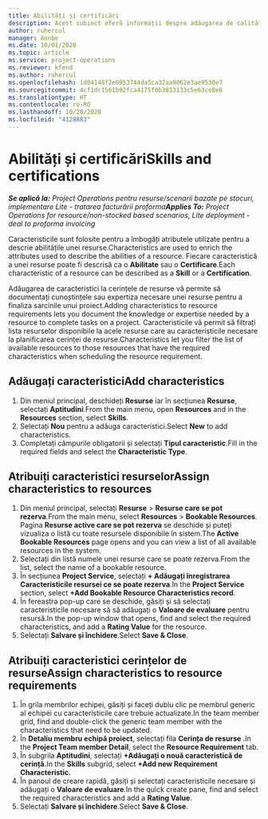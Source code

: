 ```yaml
---
title: Abilități și certificări
description: Acest subiect oferă informații despre adăugarea de calități și caracteristici de certificare la resurse.
author: ruhercul
manager: Annbe
ms.date: 10/01/2020
ms.topic: article
ms.service: project-operations
ms.reviewer: kfend
ms.author: ruhercul
ms.openlocfilehash: 1d04148f2e0953744da5ca32aa9062e3ae9530e7
ms.sourcegitcommit: 4cf1dc1561b92fca4175f0b3813133c5e63ce8e6
ms.translationtype: HT
ms.contentlocale: ro-RO
ms.lasthandoff: 10/28/2020
ms.locfileid: "4128883"
---
```

# <a name="skills-and-certifications"></a><span data-ttu-id="0a4de-103">Abilități și certificări</span><span class="sxs-lookup"><span data-stu-id="0a4de-103">Skills and certifications</span></span>
<span data-ttu-id="0a4de-104">_**Se aplică la:** Project Operations pentru resurse/scenarii bazate pe stocuri, implementare Lite - tratarea facturării proforma_</span><span class="sxs-lookup"><span data-stu-id="0a4de-104">_**Applies To:** Project Operations for resource/non-stocked based scenarios, Lite deployment - deal to proforma invoicing_</span></span>

<span data-ttu-id="0a4de-105">Caracteristicile sunt folosite pentru a îmbogăți atributele utilizate pentru a descrie abilitățile unei resurse.</span><span class="sxs-lookup"><span data-stu-id="0a4de-105">Characteristics are used to enrich the attributes used to describe the abilities of a resource.</span></span> <span data-ttu-id="0a4de-106">Fiecare caracteristică a unei resurse poate fi descrisă ca o **Abilitate** sau o **Certificare**.</span><span class="sxs-lookup"><span data-stu-id="0a4de-106">Each characteristic of a resource can be described as a **Skill** or a **Certification**.</span></span>

<span data-ttu-id="0a4de-107">Adăugarea de caracteristici la cerințele de resurse vă permite să documentați cunoștințele sau expertiza necesare unei resurse pentru a finaliza sarcinile unui proiect.</span><span class="sxs-lookup"><span data-stu-id="0a4de-107">Adding characteristics to resource requirements lets you document the knowledge or expertise needed by a resource to complete tasks on a project.</span></span> <span data-ttu-id="0a4de-108">Caracteristicile vă permit să filtrați lista resurselor disponibile la acele resurse care au caracteristicile necesare la planificarea cerinței de resurse.</span><span class="sxs-lookup"><span data-stu-id="0a4de-108">Characteristics let you filter the list of available resources to those resources that have the required characteristics when scheduling the resource requirement.</span></span>

## <a name="add-characteristics"></a><span data-ttu-id="0a4de-109">Adăugați caracteristici</span><span class="sxs-lookup"><span data-stu-id="0a4de-109">Add characteristics</span></span>

1. <span data-ttu-id="0a4de-110">Din meniul principal, deschideți **Resurse** iar în secțiunea **Resurse**, selectați **Aptitudini**.</span><span class="sxs-lookup"><span data-stu-id="0a4de-110">From the main menu, open **Resources** and in the **Resources** section, select **Skills**.</span></span>
2. <span data-ttu-id="0a4de-111">Selectați **Nou** pentru a adăuga caracteristici.</span><span class="sxs-lookup"><span data-stu-id="0a4de-111">Select **New** to add characteristics.</span></span>
3. <span data-ttu-id="0a4de-112">Completați câmpurile obligatorii și selectați **Tipul caracteristic**.</span><span class="sxs-lookup"><span data-stu-id="0a4de-112">Fill in the required fields and select the **Characteristic Type**.</span></span>

## <a name="assign-characteristics-to-resources"></a><span data-ttu-id="0a4de-113">Atribuiți caracteristici resurselor</span><span class="sxs-lookup"><span data-stu-id="0a4de-113">Assign characteristics to resources</span></span>

1. <span data-ttu-id="0a4de-114">Din meniul principal, selectați **Resurse** > **Resurse care se pot rezerva**.</span><span class="sxs-lookup"><span data-stu-id="0a4de-114">From the main menu, select **Resources** > **Bookable Resources**.</span></span> <span data-ttu-id="0a4de-115">Pagina **Resurse active care se pot rezerva** se deschide și puteți vizualiza o listă cu toate resursele disponibile în sistem.</span><span class="sxs-lookup"><span data-stu-id="0a4de-115">The **Active Bookable Resources** page opens and you can view a list of all available resources in the system.</span></span>
2. <span data-ttu-id="0a4de-116">Selectați din listă numele unei resurse care se poate rezerva.</span><span class="sxs-lookup"><span data-stu-id="0a4de-116">From the list, select the name of a bookable resource.</span></span>
3. <span data-ttu-id="0a4de-117">În secțiunea **Project Service**, selectați **+ Adăugați înregistrarea Caracteristicile resursei ce se poate rezerva**.</span><span class="sxs-lookup"><span data-stu-id="0a4de-117">In the **Project Service** section, select **+Add Bookable Resource Characteristics record**.</span></span>
4. <span data-ttu-id="0a4de-118">În fereastra pop-up care se deschide, găsiți și să selectați caracteristicile necesare să să adăugați o **Valoare de evaluare** pentru resursă.</span><span class="sxs-lookup"><span data-stu-id="0a4de-118">In the pop-up window that opens, find and select the required characteristics, and add a **Rating Value** for the resource.</span></span>
5. <span data-ttu-id="0a4de-119">Selectați **Salvare și închidere**.</span><span class="sxs-lookup"><span data-stu-id="0a4de-119">Select **Save & Close**.</span></span>

## <a name="assign-characteristics-to-resource-requirements"></a><span data-ttu-id="0a4de-120">Atribuiți caracteristici cerințelor de resurse</span><span class="sxs-lookup"><span data-stu-id="0a4de-120">Assign characteristics to resource requirements</span></span>

1. <span data-ttu-id="0a4de-121">În grila membrilor echipei, găsiți și faceți dublu clic pe membrul generic al echipei cu caracteristicile care trebuie actualizate.</span><span class="sxs-lookup"><span data-stu-id="0a4de-121">In the team member grid, find and double-click the generic team member with the characteristics that need to be updated.</span></span>
2. <span data-ttu-id="0a4de-122">În **Detaliu membru echipă proiect**, selectați fila **Cerința de resurse** .</span><span class="sxs-lookup"><span data-stu-id="0a4de-122">In the **Project Team member Detail**, select the **Resource Requirement** tab.</span></span>
3. <span data-ttu-id="0a4de-123">În subgrila **Aptitudini**, selectați **+Adăugați o nouă caracteristică de cerință.**</span><span class="sxs-lookup"><span data-stu-id="0a4de-123">In the **Skills** subgrid, select **+Add new Requirement Characteristic.**</span></span>
4. <span data-ttu-id="0a4de-124">În panoul de creare rapidă, găsiți și selectați caracteristicile necesare și adăugați o **Valoare de evaluare**.</span><span class="sxs-lookup"><span data-stu-id="0a4de-124">In the quick create pane, find and select the required characteristics and add a **Rating Value**.</span></span>
5. <span data-ttu-id="0a4de-125">Selectați **Salvare și închidere**.</span><span class="sxs-lookup"><span data-stu-id="0a4de-125">Select **Save & Close**.</span></span>